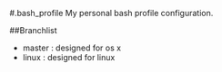 #.bash_profile
My personal bash profile configuration.

##Branchlist
 * master : designed for os x
 * linux : designed for linux